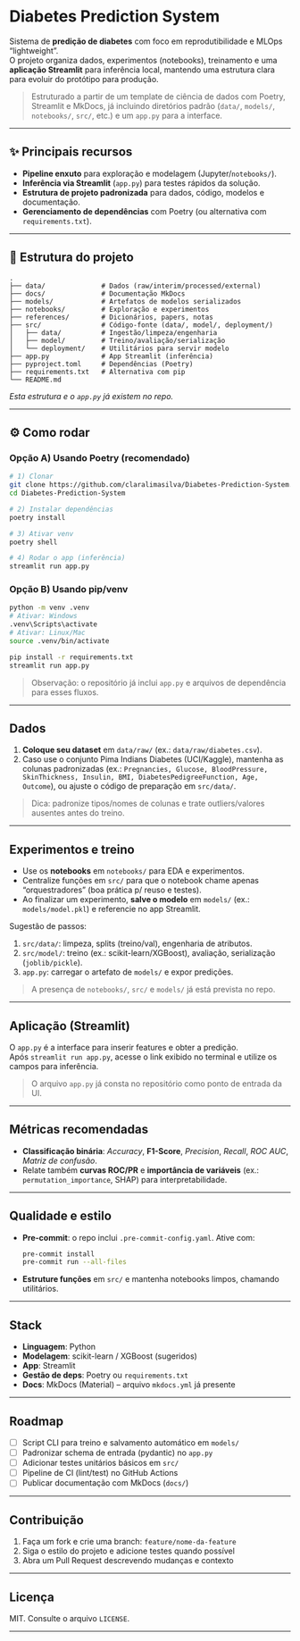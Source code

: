 # Diabetes Prediction System

Sistema de **predição de diabetes** com foco em reprodutibilidade e MLOps “lightweight”.  
O projeto organiza dados, experimentos (notebooks), treinamento e uma **aplicação Streamlit** para inferência local, mantendo uma estrutura clara para evoluir do protótipo para produção.

> Estruturado a partir de um template de ciência de dados com Poetry, Streamlit e MkDocs, já incluindo diretórios padrão (`data/`, `models/`, `notebooks/`, `src/`, etc.) e um `app.py` para a interface.

---

## ✨ Principais recursos

- **Pipeline enxuto** para exploração e modelagem (Jupyter/`notebooks/`).
- **Inferência via Streamlit** (`app.py`) para testes rápidos da solução.
- **Estrutura de projeto padronizada** para dados, código, modelos e documentação.
- **Gerenciamento de dependências** com Poetry (ou alternativa com `requirements.txt`).

---

## 🧱 Estrutura do projeto

```
.
├── data/              # Dados (raw/interim/processed/external)
├── docs/              # Documentação MkDocs
├── models/            # Artefatos de modelos serializados
├── notebooks/         # Exploração e experimentos
├── references/        # Dicionários, papers, notas
├── src/               # Código-fonte (data/, model/, deployment/)
│   ├── data/          # Ingestão/limpeza/engenharia
│   ├── model/         # Treino/avaliação/serialização
│   └── deployment/    # Utilitários para servir modelo
├── app.py             # App Streamlit (inferência)
├── pyproject.toml     # Dependências (Poetry)
├── requirements.txt   # Alternativa com pip
└── README.md
```

*Esta estrutura e o `app.py` já existem no repo.*

---

## ⚙️ Como rodar

### Opção A) Usando Poetry (recomendado)
```bash
# 1) Clonar
git clone https://github.com/claralimasilva/Diabetes-Prediction-System.git
cd Diabetes-Prediction-System

# 2) Instalar dependências
poetry install

# 3) Ativar venv
poetry shell

# 4) Rodar o app (inferência)
streamlit run app.py
```

### Opção B) Usando pip/venv
```bash
python -m venv .venv
# Ativar: Windows
.venv\Scripts\activate
# Ativar: Linux/Mac
source .venv/bin/activate

pip install -r requirements.txt
streamlit run app.py
```

> Observação: o repositório já inclui `app.py` e arquivos de dependência para esses fluxos.

---

## Dados

1. **Coloque seu dataset** em `data/raw/` (ex.: `data/raw/diabetes.csv`).  
2. Caso use o conjunto Pima Indians Diabetes (UCI/Kaggle), mantenha as colunas padronizadas (ex.: `Pregnancies, Glucose, BloodPressure, SkinThickness, Insulin, BMI, DiabetesPedigreeFunction, Age, Outcome`), ou ajuste o código de preparação em `src/data/`.

> Dica: padronize tipos/nomes de colunas e trate outliers/valores ausentes antes do treino.

---

## Experimentos e treino

- Use os **notebooks** em `notebooks/` para EDA e experimentos.
- Centralize funções em `src/` para que o notebook chame apenas “orquestradores” (boa prática p/ reuso e testes).
- Ao finalizar um experimento, **salve o modelo** em `models/` (ex.: `models/model.pkl`) e referencie no app Streamlit.

Sugestão de passos:
1. `src/data/`: limpeza, splits (treino/val), engenharia de atributos.
2. `src/model/`: treino (ex.: scikit-learn/XGBoost), avaliação, serialização (`joblib/pickle`).
3. `app.py`: carregar o artefato de `models/` e expor predições.

> A presença de `notebooks/`, `src/` e `models/` já está prevista no repo.

---

## Aplicação (Streamlit)

O `app.py` é a interface para inserir features e obter a predição.  
Após `streamlit run app.py`, acesse o link exibido no terminal e utilize os campos para inferência.

> O arquivo `app.py` já consta no repositório como ponto de entrada da UI.

---

## Métricas recomendadas

- **Classificação binária**: *Accuracy*, **F1-Score**, *Precision*, *Recall*, *ROC AUC*, *Matriz de confusão*.
- Relate também **curvas ROC/PR** e **importância de variáveis** (ex.: `permutation_importance`, SHAP) para interpretabilidade.

---

## Qualidade e estilo

- **Pre-commit**: o repo inclui `.pre-commit-config.yaml`. Ative com:
  ```bash
  pre-commit install
  pre-commit run --all-files
  ```
- **Estruture funções** em `src/` e mantenha notebooks limpos, chamando utilitários.

---

## Stack

- **Linguagem**: Python
- **Modelagem**: scikit-learn / XGBoost (sugeridos)
- **App**: Streamlit
- **Gestão de deps**: Poetry ou `requirements.txt`
- **Docs**: MkDocs (Material) – arquivo `mkdocs.yml` já presente

---

## Roadmap

- [ ] Script CLI para treino e salvamento automático em `models/`
- [ ] Padronizar schema de entrada (pydantic) no `app.py`
- [ ] Adicionar testes unitários básicos em `src/`
- [ ] Pipeline de CI (lint/test) no GitHub Actions
- [ ] Publicar documentação com MkDocs (`docs/`)

---

## Contribuição

1. Faça um fork e crie uma branch: `feature/nome-da-feature`  
2. Siga o estilo do projeto e adicione testes quando possível  
3. Abra um Pull Request descrevendo mudanças e contexto

---

## Licença

MIT. Consulte o arquivo `LICENSE`.

---
